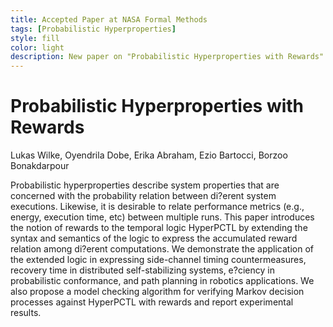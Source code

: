 ```yaml
---
title: Accepted Paper at NASA Formal Methods
tags: [Probabilistic Hyperproperties]  
style: fill
color: light
description: New paper on "Probabilistic Hyperproperties with Rewards" accepted at NASA Formal Methods Symposium
---
```


# Probabilistic Hyperproperties with Rewards

Lukas Wilke, Oyendrila Dobe, Erika Abraham, Ezio Bartocci, Borzoo Bonakdarpour

Probabilistic hyperproperties describe system properties that are concerned with the probability relation between di?erent system executions. Likewise, it is desirable to relate performance metrics (e.g., energy, execution time, etc) between multiple runs. This paper introduces the notion of rewards to the temporal logic HyperPCTL by extending the syntax and semantics of the logic to express the accumulated reward relation among di?erent computations. We demonstrate the application of the extended logic in expressing side-channel timing countermeasures, recovery time in distributed self-stabilizing systems, e?ciency in probabilistic conformance, and path planning in robotics applications. We also propose a model checking algorithm for verifying Markov decision processes against HyperPCTL with rewards and report experimental results. 


